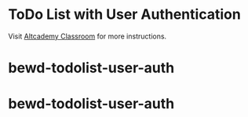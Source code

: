 # ToDo List with User Authentication

Visit [Altcademy Classroom](https://www.altcademy.com/classroom/) for more instructions.
# bewd-todolist-user-auth
# bewd-todolist-user-auth
